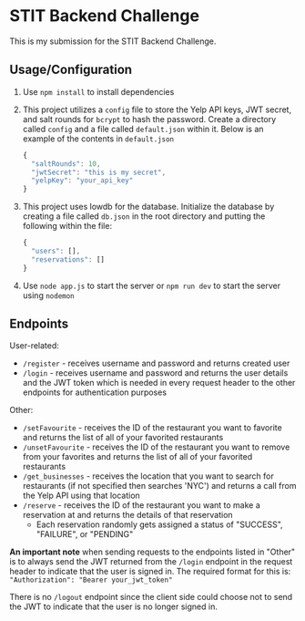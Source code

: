 # STIT Backend Challenge

This is my submission for the STIT Backend Challenge.

## Usage/Configuration
1. Use `npm install` to install dependencies 
1. This project utilizes a `config` file to store the Yelp API keys, JWT secret, and salt rounds for `bcrypt` to hash the password. Create a directory called `config` and a file called `default.json` within it. Below is an example of the contents in `default.json`

      ```js
      {
        "saltRounds": 10,
        "jwtSecret": "this is my secret",
        "yelpKey": "your_api_key"
      }
      ```

1. This project uses lowdb for the database. Initialize the database by creating a file called `db.json` in the root directory and putting the following within the file:

      ```js
      {
        "users": [],
        "reservations": []
      }
      ```

1. Use `node app.js` to start the server or `npm run dev` to start the server using `nodemon`

## Endpoints
User-related: 
- `/register` - receives username and password and returns created user
- `/login` - receives username and password and returns the user details and the JWT token which is needed in every request header to the other endpoints for authentication purposes

Other:
- `/setFavourite` - receives the ID of the restaurant you want to favorite and returns the list of all of your favorited restaurants 
- `/unsetFavourite` - receives the ID of the restaurant you want to remove from your favorites and returns the list of all of your favorited restaurants 
- `/get_businesses` - receives the location that you want to search for restaurants (if not specified then searches 'NYC') and returns a call from the Yelp API using that location
- `/reserve` - receives the ID of the restaurant you want to make a reservation at and returns the details of that reservation
    - Each reservation randomly gets assigned a status of "SUCCESS", "FAILURE", or "PENDING"

**An important note** when sending requests to the endpoints listed in "Other" is to always send the JWT returned from the `/login` endpoint in the request header to indicate that the user is signed in. The required format for this is: `"Authorization": "Bearer your_jwt_token"`

There is no `/logout` endpoint since the client side could choose not to send the JWT to indicate that the user is no longer signed in. 
